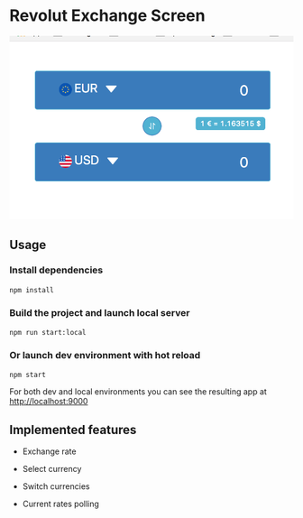 # Revolut Exchange Screen

![Alt text](assets/screenshots/revolut-exchange-screen.png?raw=true "Exchange Screen")

## Usage

### Install dependencies
```
npm install
```

### Build the project and launch local server
```
npm run start:local
```
### Or launch dev environment with hot reload
```
npm start
```

For both dev and local environments you can see the resulting app at [http://localhost:9000](http://localhost:9000)

## Implemented features

* Exchange rate

* Select currency

* Switch currencies

* Current rates polling
